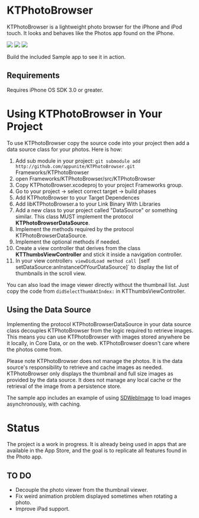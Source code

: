 KTPhotoBrowser
==============

KTPhotoBrowser is a lightweight photo browser for the iPhone and iPod touch. It looks and behaves like the Photos app found on the iPhone.

[![](http://farm5.static.flickr.com/4065/4438823070_d3ed8dafa7_m.jpg)](http://farm5.static.flickr.com/4065/4438823070_8b49df0230_o.png)
[![](http://farm5.static.flickr.com/4003/4438823128_4d200a3f8c_m.jpg)](http://farm5.static.flickr.com/4003/4438823128_d0e5d1e3c2_o.png)
[![](http://farm5.static.flickr.com/4027/4438046129_5028f322b3_m.jpg)](http://farm5.static.flickr.com/4027/4438046129_1ef4a244bd_o.png)

Build the included Sample app to see it in action.

Requirements
------------

Requires iPhone OS SDK 3.0 or greater. 

Using KTPhotoBrowser in Your Project
=====================================

To use KTPhotoBrowser copy the source code into your project then add a data source class for your photos.  Here is how:

1. Add sub module in your project: `git submodule add http://github.com/appunite/KTPhotoBrowser.git` Frameworks/KTPhotoBrowser
2. open Frameworks/KTPhotoBrowser/src/KTPhotoBrowser
3. Copy KTPhotoBrowser.xcodeproj to your project Frameworks group.
4. Go to your project -> select correct target -> build phases
5. Add KTPhotoBrowser to your Target Dependences
6. Add libKTPhotoBrowser.a to your Link Binary With Libraries
7. Add a new class to your project called "DataSource" or something similar. This class MUST implement the protocol **KTPhotoBrowserDataSource**. 
8. Implement the methods required by the protocol KTPhotoBrowserDataSource.
9. Implement the optional methods if needed.
10. Create a view controller that derives from the class **KTThumbsViewController** and stick it inside a navigation controller.
11. In your view controller`s viewDidLoad method call `[self setDataSource:anInstanceOfYourDataSource]`  to display the list of thumbnails in the scroll view.

You can also load the image viewer directly without the thumbnail list. Just copy the code from `didSelectThumbAtIndex:` in KTThumbsViewController.

Using the Data Source
---------------------

Implementing the protocol KTPhotoBrowserDataSource in your data source class decouples KTPhotoBrowser from the logic required to retrieve images. This means you can use KTPhotoBrowser with images stored anywhere be it locally, in Core Data, or on the web. KTPhotoBrowser doesn't care where the photos come from.

Please note KTPhotoBrowser does not manage the photos. It is the data source's responsibility to retrieve and cache images as needed. KTPhotoBrowser only displays the thumbnail and full size images as provided by the data source. It does not manage any local cache or the retrieval of the image from a persistence store.

The sample app includes an example of using [SDWebImage](http://github.com/rs/SDWebImage) to load images asynchronously, with caching.

Status
======

The project is a work in progress. It is already being used in apps that are available in the App Store, and the goal is to replicate all features found in the Photo app.

TO DO
-----

* Decouple the photo viewer from the thumbnail viewer.
* Fix weird animation problem displayed sometimes when rotating a photo.
* Improve iPad support.
